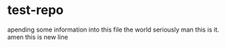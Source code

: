 # test-repo
apending some information into this file
the world 
seriously man this is it.
amen 
this is new line 
